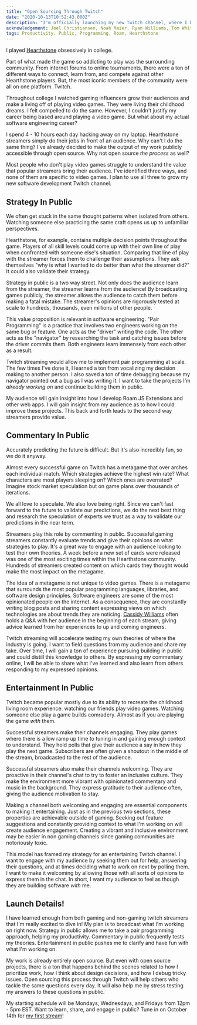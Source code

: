 ```yaml
---
title: "Open Sourcing Through Twitch"
date: "2020-10-13T10:52:43.000Z"
description: "I'm officially launching my new Twitch channel, where I broadcast my engineering live!"
acknowledgement: Joel Christiansen, Noah Maier, Ryan Williams, Tom White, Drew Stegmaier, Diana Klatt, Joshua Mitchell, Compound Writing
tags: Productivity, Public, Programming, Roam, Hearthstone
---
```


I played [Hearthstone](https://playhearthstone.com/en-us/) obsessively in college.

Part of what made the game so addicting to play was the surrounding community. From internet forums to online tournaments, there were a ton of different ways to connect, learn from, and compete against other Hearthstone players. But, the most iconic members of the community were all on one platform. Twitch.

Throughout college I watched gaming influencers grow their audiences and make a living off of playing video games. They were living their childhood dreams. I felt compelled to do the same. However, I couldn't justify my career being based around playing a video game. But what about my actual software engineering career?

I spend 4 - 10 hours each day hacking away on my laptop. Hearthstone streamers simply do their jobs in front of an audience. Why can't I do the same thing? I've already decided to make the output of my work publicly accessible through open source. Why not open source _the process_ as well?

Most people who don't play video games struggle to understand the value that popular streamers bring their audience. I've identified three ways, and none of them are specific to video games. I plan to use all three to grow my new software development Twitch channel.

## Strategy In Public

We often get stuck in the same thought patterns when isolated from others. Watching someone else practicing the same craft opens us up to unfamiliar perspectives.

Hearthstone, for example, contains multiple decision points throughout the game. Players of all skill levels could come up with their own line of play when confronted with someone else's situation. Comparing that line of play with the streamer forces them to challenge their assumptions. They ask themselves "why is what I wanted to do better than what the streamer did?" It could also validate their strategy.

Strategy in public is a two way street. Not only does the audience learn from the streamer, the streamer learns from the audience! By broadcasting games publicly, the streamer allows the audience to catch them before making a fatal mistake. The streamer's opinions are rigorously tested at scale to hundreds, thousands, even millions of other people. 

This value proposition is relevant in software engineering. "Pair Programming" is a practice that involves two engineers working on the same bug or feature. One acts as the "driver" writing the code. The other acts as the "navigator" by researching the task and catching issues before the driver commits them. Both engineers learn immensely from each other as a result.

Twitch streaming would allow me to implement pair programming at scale. The few times I've done it, I learned a ton from vocalizing my decision making to another person. I also saved a ton of time debugging because my navigator pointed out a bug as I was writing it. I want to take the projects I’m _already working on_ and continue building them in public. 

My audience will gain insight into how I develop Roam JS Extensions and other web apps. I will gain insight from my audience as to how I could improve these projects. This back and forth leads to the second way streamers provide value.

## Commentary In Public
Accurately predicting the future is difficult. But it's also incredibly fun, so we do it anyway.

Almost every successful game on Twitch has a metagame that over arches each individual match. Which strategies achieve the highest win rate? What characters are most players sleeping on? Which ones are overrated? Imagine stock market speculation but on game plans over thousands of iterations.

We all love to speculate. We also love being right. Since we can't fast forward to the future to validate our predictions, we do the next best thing and research the speculation of experts we trust as a way to validate our predictions in the near term.

Streamers play this role by commenting in public. Successful gaming streamers constantly evaluate trends and give their opinions on what strategies to play. It's a great way to engage with an audience looking to test their own theories. A week before a new set of cards were released was one of the most exciting times within the Hearthstone community. Hundreds of streamers created content on which cards they thought would make the most impact on the metagame.

The idea of a metagame is not unique to video games. There is a metagame that surrounds the most popular programming languages, libraries, and software design principles. Software engineers are some of the most opinionated people on the internet. As a consequence, they are constantly writing blog posts and sharing content expressing views on which technologies are about trends they are noticing. [Cassidy Williams](https://www.twitch.tv/cassidoo) often holds a Q&A with her audience in the beginning of each stream, giving advice learned from her experiences to up and coming engineers.

Twitch streaming will accelerate testing my own theories of where the industry is going. I want to field questions from my audience and share my take. Over time, I will gain a ton of experience pursuing building in public and could distill this knowledge to others. By expressing my commentary online, I will be able to share what I've learned and also learn from others responding to my expressed opinions.

## Entertainment In Public
Twitch became popular mostly due to its ability to recreate the childhood living room experience: watching our friends play video games. Watching someone else play a game builds comradery. Almost as if you are playing the game _with_ them. 

Successful streamers make their channels engaging. They play games where there is a low ramp up time to tuning in and gaining enough context to understand. They hold polls that give their audience a say in how they play the next game. Subscribers are often given a shoutout in the middle of the stream, broadcasted to the rest of the audience.

Successful streamers also make their channels welcoming. They are proactive in their channel's chat to try to foster an inclusive culture. They make the environment more vibrant with opinionated commentary and music in the background. They express gratitude to their audience often, giving the audience motivation to stay.

Making a channel both welcoming and engaging are essential components to making it entertaining. Just as in the previous two sections, these properties are achievable outside of gaming. Seeking out feature suggestions and constantly providing context to what I'm working on will create audience engagement. Creating a vibrant and inclusive environment may be easier in non gaming channels since gaming communities are notoriously toxic. 

This model has framed my strategy for an entertaining Twitch channel. I want to engage with my audience by seeking them out for help, answering their questions, and at times deciding what to work on next by polling them. I want to make it welcoming by allowing those with all sorts of opinions to express them in the chat. In short, I want my audience to feel as though they are building software _with_ me.

## Launch Details! 
I have learned enough from both gaming and non-gaming twitch streamers that I'm really excited to dive in! My plan is to broadcast what I'm working on right now. Strategy in public allows me to take a pair programming approach, helping my productivity. Commentary in public frequently tests my theories. Entertainment in public pushes me to clarify and have fun with what I'm working on.

My work is already entirely open source. But even with open source projects, there is a ton that happens behind the scenes related to how I prioritize work, how I think about design decisions, and how I debug tricky issues. Open sourcing this process through Twitch will help others who tackle the same questions every day. It will also help me by stress testing my answers to these questions in public. 

My starting schedule will be Mondays, Wednesdays, and Fridays from 12pm - 5pm EST. Want to learn, share, and engage in public? Tune in on October 14th for [my first stream](https://www.twitch.tv/dvargas92495)!
